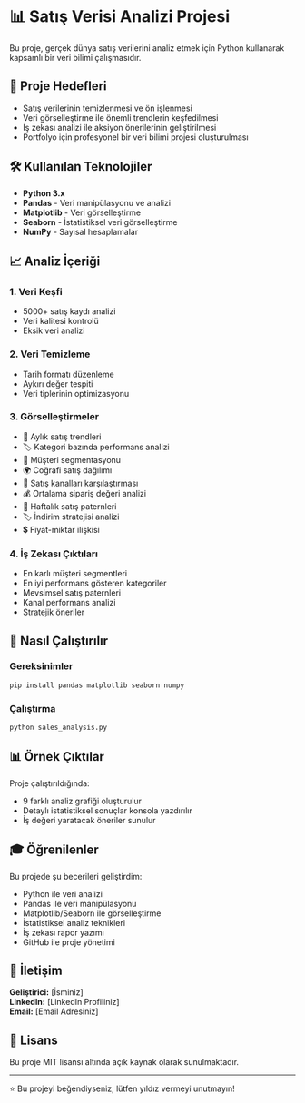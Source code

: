 # 📊 Satış Verisi Analizi Projesi

Bu proje, gerçek dünya satış verilerini analiz etmek için Python kullanarak kapsamlı bir veri bilimi çalışmasıdır.

## 🎯 Proje Hedefleri

- Satış verilerinin temizlenmesi ve ön işlenmesi
- Veri görselleştirme ile önemli trendlerin keşfedilmesi
- İş zekası analizi ile aksiyon önerilerinin geliştirilmesi
- Portfolyo için profesyonel bir veri bilimi projesi oluşturulması

## 🛠️ Kullanılan Teknolojiler

- **Python 3.x**
- **Pandas** - Veri manipülasyonu ve analizi
- **Matplotlib** - Veri görselleştirme
- **Seaborn** - İstatistiksel veri görselleştirme
- **NumPy** - Sayısal hesaplamalar

## 📈 Analiz İçeriği

### 1. Veri Keşfi
- 5000+ satış kaydı analizi
- Veri kalitesi kontrolü
- Eksik veri analizi

### 2. Veri Temizleme
- Tarih formatı düzenleme
- Aykırı değer tespiti
- Veri tiplerinin optimizasyonu

### 3. Görselleştirmeler
- 📅 Aylık satış trendleri
- 🏷️ Kategori bazında performans analizi
- 👥 Müşteri segmentasyonu
- 🌍 Coğrafi satış dağılımı
- 📱 Satış kanalları karşılaştırması
- 💰 Ortalama sipariş değeri analizi
- 📆 Haftalık satış paternleri
- 🏷️ İndirim stratejisi analizi
- 💲 Fiyat-miktar ilişkisi

### 4. İş Zekası Çıktıları
- En karlı müşteri segmentleri
- En iyi performans gösteren kategoriler
- Mevsimsel satış paternleri
- Kanal performans analizi
- Stratejik öneriler

## 🚀 Nasıl Çalıştırılır

### Gereksinimler
```bash
pip install pandas matplotlib seaborn numpy
```

### Çalıştırma
```bash
python sales_analysis.py
```

## 📊 Örnek Çıktılar

Proje çalıştırıldığında:
- 9 farklı analiz grafiği oluşturulur
- Detaylı istatistiksel sonuçlar konsola yazdırılır
- İş değeri yaratacak öneriler sunulur

## 🎓 Öğrenilenler

Bu projede şu becerileri geliştirdim:
- Python ile veri analizi
- Pandas ile veri manipülasyonu
- Matplotlib/Seaborn ile görselleştirme
- İstatistiksel analiz teknikleri
- İş zekası rapor yazımı
- GitHub ile proje yönetimi

## 📧 İletişim

**Geliştirici:** [İsminiz]  
**LinkedIn:** [LinkedIn Profiliniz]  
**Email:** [Email Adresiniz]

## 📄 Lisans

Bu proje MIT lisansı altında açık kaynak olarak sunulmaktadır.

---

⭐ Bu projeyi beğendiyseniz, lütfen yıldız vermeyi unutmayın!
